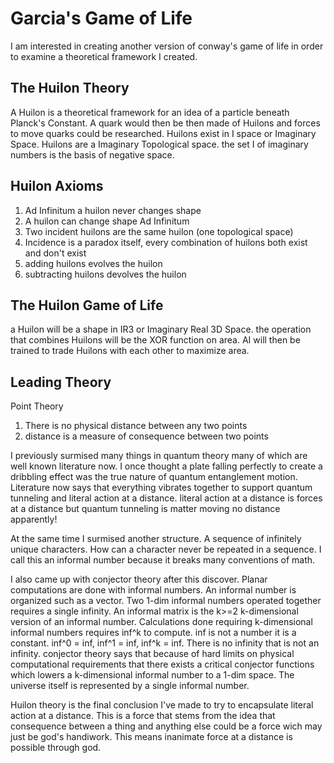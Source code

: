 # Garcia's Game of Life
I am interested in creating another version of conway's game of life in order to examine a theoretical framework I created. 
## The Huilon Theory
A Huilon is a theoretical framework for an idea of a particle beneath Planck's Constant. 
A quark would then be then made of Huilons and forces to move quarks could be researched.
Huilons exist in I space or Imaginary Space. 
Huilons are a Imaginary Topological space. 
the set I of imaginary numbers is the basis of negative space.
## Huilon Axioms
1. Ad Infinitum a huilon never changes shape
2. A huilon can change shape Ad Infinitum
3. Two incident huilons are the same huilon (one topological space)
4. Incidence is a paradox itself, every combination of huilons both exist and don't exist
5. adding huilons evolves the huilon
6. subtracting huilons devolves the huilon
## The Huilon Game of Life
a Huilon will be a shape in IR3 or Imaginary Real 3D Space.
the operation that combines Huilons will be the XOR function on area.
AI will then be trained to trade Huilons with each other to maximize area.
## Leading Theory
Point Theory

1. There is no physical distance between any two points
2. distance is a measure of consequence between two points

I previously surmised many things in quantum theory many of which are well known literature now.
I once thought a plate falling perfectly to create a dribbling effect was the true nature of quantum entanglement motion.
Literature now says that everything vibrates together to support quantum tunneling and literal action at a distance. 
literal action at a distance is forces at a distance but quantum tunneling is matter moving no distance apparently!

At the same time I surmised another structure. A sequence of infinitely unique characters.
How can a character never be repeated in a sequence.
I call this an informal number because it breaks many conventions of math.

I also came up with conjector theory after this discover.
Planar computations are done with informal numbers.
An informal number is organized such as a vector. 
Two 1-dim informal numbers operated together requires a single infinity.
An informal matrix is the k>=2 k-dimensional version of an informal number.
Calculations done requiring k-dimensional informal numbers requires inf^k to compute.
inf is not a number it is a constant. inf^0 = inf, inf^1 = inf, inf^k = inf.
There is no infinity that is not an infinity.
conjector theory says that because of hard limits on physical computational requirements that there exists a critical conjector functions which lowers a k-dimensional informal number to a 1-dim space. The universe itself is represented by a single informal number.

Huilon theory is the final conclusion I've made to try to encapsulate literal action at a distance.
This is a force that stems from the idea that consequence between a thing and anything else could be a force wich may just be god's handiwork.
This means inanimate force at a distance is possible through god.



